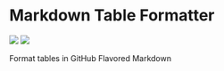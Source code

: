 # Markdown Table Formatter

![](https://img.shields.io/badge/license-MIT-blue.svg)
![](https://travis-ci.org/crispgm/markdown-table-formatter.svg)

Format tables in GitHub Flavored Markdown
